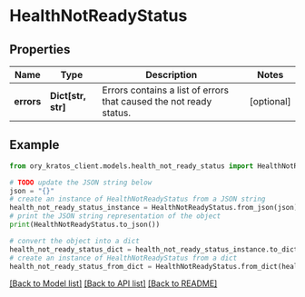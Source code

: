 # HealthNotReadyStatus


## Properties

Name | Type | Description | Notes
------------ | ------------- | ------------- | -------------
**errors** | **Dict[str, str]** | Errors contains a list of errors that caused the not ready status. | [optional] 

## Example

```python
from ory_kratos_client.models.health_not_ready_status import HealthNotReadyStatus

# TODO update the JSON string below
json = "{}"
# create an instance of HealthNotReadyStatus from a JSON string
health_not_ready_status_instance = HealthNotReadyStatus.from_json(json)
# print the JSON string representation of the object
print(HealthNotReadyStatus.to_json())

# convert the object into a dict
health_not_ready_status_dict = health_not_ready_status_instance.to_dict()
# create an instance of HealthNotReadyStatus from a dict
health_not_ready_status_from_dict = HealthNotReadyStatus.from_dict(health_not_ready_status_dict)
```
[[Back to Model list]](../README.md#documentation-for-models) [[Back to API list]](../README.md#documentation-for-api-endpoints) [[Back to README]](../README.md)



